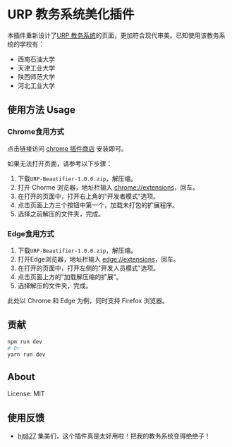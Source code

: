 # URP 教务系统美化插件

本插件重新设计了[URP 教务系统](http://cwjf.swpu.edu.cn/)的页面，更加符合现代审美。已知使用该教务系统的学校有：

-   西南石油大学
-   天津工业大学
-   陕西师范大学
-   河北工业大学

## 使用方法 Usage

### Chrome食用方式

点击链接访问 [chrome 插件商店](https://chrome.google.com/webstore/category/extensions?hl=en-US) 安装即可。

如果无法打开页面，请参考以下步骤：

1. 下载`URP-Beautifier-1.0.0.zip`，解压缩。
2. 打开 Chorme 浏览器，地址栏输入 [chrome://extensions](chrome://extensions)，回车。
3. 在打开的页面中，打开右上角的"开发者模式”选项。
4. 点击页面上方三个按钮中第一个，加载未打包的扩展程序。
5. 选择之前解压的文件夹，完成。

### Edge食用方式

1. 下载`URP-Beautifier-1.0.0.zip`，解压缩。
2. 打开Edge浏览器，地址栏输入 [edge://extensions](edge://extensions)，回车。
3. 在打开的页面中，打开左侧的"开发人员模式"选项。
4. 点击页面上方的"加载解压缩的扩展"。
5. 选择解压的文件夹，完成。

此处以 Chrome 和 Edge 为例，同时支持 Firefox 浏览器。

## 贡献

```bash
npm run dev
# Or
yarn run dev
```

## About

License: MIT

## 使用反馈

* [hjt827](https://github.com/hjt827) 集美们，这个插件真是太好用啦！把我的教务系统变得绝绝子！
